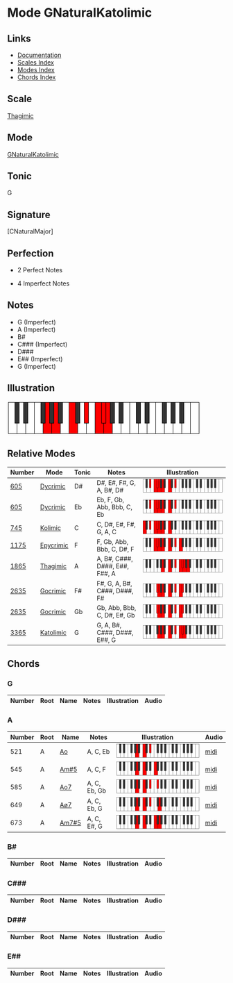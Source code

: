 # Mode GNaturalKatolimic

## Links

- [Documentation](index.md)
- [Scales Index](Scales.md)
- [Modes Index](Modes.md)
- [Chords Index](Chords.md)

## Scale

[Thagimic](ScaleThagimic.md)

## Mode

[GNaturalKatolimic](ModeGNaturalKatolimic.md)

## Tonic

G

## Signature

[CNaturalMajor]

## Perfection

 - 2 Perfect Notes

 - 4 Imperfect Notes

## Notes

- G (Imperfect)
- A (Imperfect)
- B#
- C### (Imperfect)
- D###
- E## (Imperfect)
- G (Imperfect)

## Illustration

![GNaturalKatolimic](ModeGNaturalKatolimic.png)

## Relative Modes

| Number | Mode | Tonic | Notes | Illustration |
|--------|------|-------|-------|--------------|
| [605](https://ianring.com/musictheory/scales/605) | [Dycrimic](ModeDycrimic.md) | D# | D#, E#, F#, G, A, B#, D# | ![DSharpDycrimic](ModeDSharpDycrimic.png) |
| [605](https://ianring.com/musictheory/scales/605) | [Dycrimic](ModeDycrimic.md) | Eb | Eb, F, Gb, Abb, Bbb, C, Eb | ![EFlatDycrimic](ModeEFlatDycrimic.png) |
| [745](https://ianring.com/musictheory/scales/745) | [Kolimic](ModeKolimic.md) | C | C, D#, E#, F#, G, A, C | ![CNaturalKolimic](ModeCNaturalKolimic.png) |
| [1175](https://ianring.com/musictheory/scales/1175) | [Epycrimic](ModeEpycrimic.md) | F | F, Gb, Abb, Bbb, C, D#, F | ![FNaturalEpycrimic](ModeFNaturalEpycrimic.png) |
| [1865](https://ianring.com/musictheory/scales/1865) | [Thagimic](ModeThagimic.md) | A | A, B#, C###, D###, E##, F##, A | ![ANaturalThagimic](ModeANaturalThagimic.png) |
| [2635](https://ianring.com/musictheory/scales/2635) | [Gocrimic](ModeGocrimic.md) | F# | F#, G, A, B#, C###, D###, F# | ![FSharpGocrimic](ModeFSharpGocrimic.png) |
| [2635](https://ianring.com/musictheory/scales/2635) | [Gocrimic](ModeGocrimic.md) | Gb | Gb, Abb, Bbb, C, D#, E#, Gb | ![GFlatGocrimic](ModeGFlatGocrimic.png) |
| [3365](https://ianring.com/musictheory/scales/3365) | [Katolimic](ModeKatolimic.md) | G | G, A, B#, C###, D###, E##, G | ![GNaturalKatolimic](ModeGNaturalKatolimic.png) |

## Chords

### G

| Number | Root | Name | Notes | Illustration | Audio |
|--------|------|------|-------|--------------|-------|

### A

| Number | Root | Name | Notes | Illustration | Audio |
|--------|------|------|-------|--------------|-------|
| 521 | A | [Ao](ChordANaturalDiminished.md) | A, C, Eb | ![Ao](ChordANaturalDiminishedRootPosition.png) | [midi](ChordANaturalDiminishedRootPosition.mid) |
| 545 | A | [Am#5](ChordANaturalMinorSharpFifth.md) | A, C, F | ![Am#5](ChordANaturalMinorSharpFifthRootPosition.png) | [midi](ChordANaturalMinorSharpFifthRootPosition.mid) |
| 585 | A | [Ao7](ChordANaturalFullDiminishedSeventh.md) | A, C, Eb, Gb | ![Ao7](ChordANaturalFullDiminishedSeventhRootPosition.png) | [midi](ChordANaturalFullDiminishedSeventhRootPosition.mid) |
| 649 | A | [Aø7](ChordANaturalHalfDiminishedSeventh.md) | A, C, Eb, G | ![Aø7](ChordANaturalHalfDiminishedSeventhRootPosition.png) | [midi](ChordANaturalHalfDiminishedSeventhRootPosition.mid) |
| 673 | A | [Am7#5](ChordANaturalMinorSeventhSharpFifth.md) | A, C, E#, G | ![Am7#5](ChordANaturalMinorSeventhSharpFifthRootPosition.png) | [midi](ChordANaturalMinorSeventhSharpFifthRootPosition.mid) |

### B#

| Number | Root | Name | Notes | Illustration | Audio |
|--------|------|------|-------|--------------|-------|

### C###

| Number | Root | Name | Notes | Illustration | Audio |
|--------|------|------|-------|--------------|-------|

### D###

| Number | Root | Name | Notes | Illustration | Audio |
|--------|------|------|-------|--------------|-------|

### E##

| Number | Root | Name | Notes | Illustration | Audio |
|--------|------|------|-------|--------------|-------|

